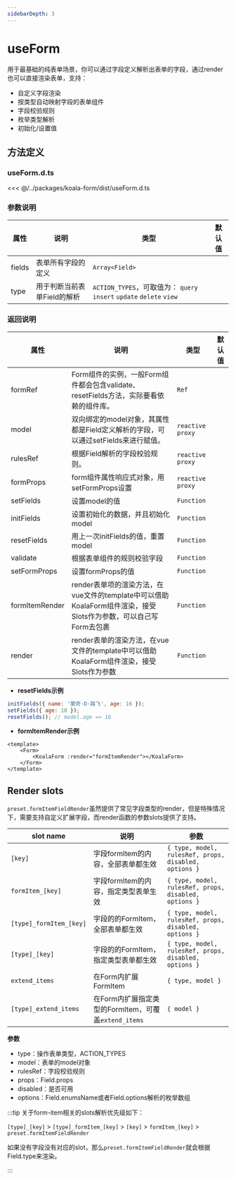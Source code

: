```yaml
---
sidebarDepth: 3
---
```

# useForm

用于最基础的纯表单场景，你可以通过字段定义解析出表单的字段，通过render也可以直接渲染表单，支持：
- 自定义字段渲染
- 按类型自动映射字段的表单组件
- 字段校验规则
- 枚举类型解析
- 初始化/设置值


<ExampleDoc>
<UseForm>
</UseForm>
<template #code>

<<< @/examples/UseForm.vue

<<< @/examples/user.js

</template>
</ExampleDoc>

## 方法定义
### useForm.d.ts
<<< @/../packages/koala-form/dist/useForm.d.ts

### 参数说明

| 属性         | 说明                    | 类型              | 默认值                |
| ------------ | ----------------------- | ----------------- | --------------------- |
| fields | 表单所有字段的定义 | `Array<Field>` |
| type | 用于判断当前表单Field的解析 | `ACTION_TYPES`，可取值为： `query` `insert` `update` `delete` `view` |

### 返回说明

| 属性         | 说明                    | 类型              | 默认值                |
| ------------ | ----------------------- | ----------------- | --------------------- |
| formRef | Form组件的实例，一般Form组件都会包含validate、resetFields方法，实际要看依赖的组件库。| `Ref`
| model | 双向绑定的model对象，其属性都是Field定义解析的字段，可以通过setFields来进行赋值。| `reactive proxy`
| rulesRef | 根据Field解析的字段校验规则。| `reactive proxy`
| formProps | form组件属性响应式对象，用setFormProps设置| `reactive proxy`
| setFields | 设置model的值 | `Function`
| initFields | 设置初始化的数据，并且初始化model| `Function`
| resetFields | 用上一次initFields的值，重置model | `Function`
| validate | 根据表单组件的规则校验字段| `Function`
| setFormProps | 设置formProps的值| `Function`
| formItemRender | render表单项的渲染方法，在vue文件的template中可以借助KoalaForm组件渲染，接受Slots作为参数，可以自己写Form去包裹| `Function`
| render | render表单的渲染方法，在vue文件的template中可以借助KoalaForm组件渲染，接受Slots作为参数 | `Function`


- **resetFields示例**

```js
initFields({ name: '蒙奇·D·路飞', age: 16 });
setFields({ age: 18 });
resetFields(); // model.age => 16
```

- **formItemRender示例**

```vue
<template>
    <Form>
        <KoalaForm :render="formItemRender"></KoalaForm>
    </Form>
</template>
```

## Render slots
`preset.formItemFieldRender`虽然提供了常见字段类型的render，但是特殊情况下，需要支持自定义扩展字段，而render函数的参数slots提供了支持。

| slot name    | 说明                    | 参数               |
| ------------ | ----------------------- | ----------------- |
| `[key]`  | 字段formItem的内容，全部表单都生效 | `{ type, model, rulesRef, props, disabled, options }` |
| `formItem_[key]`  | 字段formItem的内容，指定类型表单生效 | `{ type, model, rulesRef, props, disabled, options }` |
| `[type]_formItem_[key]`  | 字段的的FormItem，全部表单都生效 | `{ type, model, rulesRef, props, disabled, options }` |
| `[type]_[key]`  | 字段的的FormItem，指定类型表单都生效 | `{ type, model, rulesRef, props, disabled, options }` |
| `extend_items`  | 在Form内扩展FormItem | `{ type, model }` |
| `[type]_extend_items`  | 在Form内扩展指定类型的FormItem，可覆盖`extend_items` | `{ model }` |

**参数**
- type：操作表单类型，ACTION_TYPES
- model：表单的model对象
- rulesRef：字段校验规则
- props：Field.props
- disabled：是否可用
- options：Field.enumsName或者Field.options解析的枚举数组

:::tip
关于form-item相关的slots解析优先级如下：

`[type]_[key]` > `[type]_formItem_[key]` > `[key]` > `formItem_[key]` > `preset.formItemFieldRender`

如果没有字段没有对应的slot，那么`preset.formItemFieldRender`就会根据Field.type来渲染。

:::

<ExampleDoc>
<UseFormSlots>
</UseFormSlots>
<template #code>

<<< @/examples/UseFormSlots.vue
</template>
</ExampleDoc>